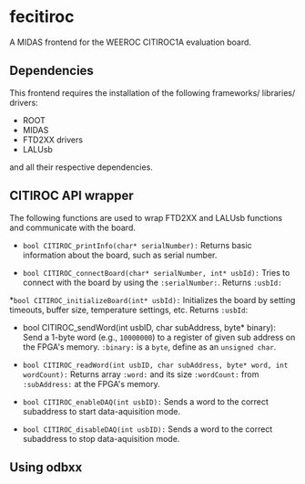 # fecitiroc
A MIDAS frontend for the WEEROC CITIROC1A evaluation board.

## Dependencies

This frontend requires the installation of the following frameworks/ libraries/ drivers:

* ROOT
* MIDAS
* FTD2XX drivers
* LALUsb

and all their respective dependencies. 

## CITIROC API wrapper

The following functions are used to wrap FTD2XX and LALUsb functions 
and communicate with the board. 


* `bool CITIROC_printInfo(char* serialNumber):`
Returns basic information about the board, 
such as serial number.


* `bool CITIROC_connectBoard(char* serialNumber, int* usbId):`
Tries to connect with the board by using the `:serialNumber:`.
Returns `:usbId:`


*`bool CITIROC_initializeBoard(int* usbId):`
Initializes the board 
by setting timeouts, buffer size, temperature settings, etc.
Returns `:usbId`:

* bool CITIROC_sendWord(int usbID, char subAddress, byte* binary):
Send a 1-byte word (e.g., `10000000`) to a register of given sub address on the FPGA's memory.
`:binary:` is a `byte`, define as an `unsigned char`.


* `bool CITIROC_readWord(int usbID, char subAddress, byte* word, int wordCount):`
Returns array `:word:` and its size `:wordCount:` from `:subAddress:` at the FPGA's memory. 


* `bool CITIROC_enableDAQ(int usbID):`
Sends a word to the correct subaddress to start data-aquisition mode.


* `bool CITIROC_disableDAQ(int usbID):`
Sends a word to the correct subaddress to stop data-aquisition mode.


## Using odbxx